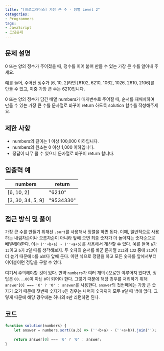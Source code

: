 ```yaml
---
title: "[프로그래머스] 가장 큰 수 - 정렬 Level 2"
categories:
- Programmers
tags:
- JavaScript
- 코딩문제
---
```


## 문제 설명

0 또는 양의 정수가 주어졌을 때, 정수를 이어 붙여 만들 수 있는 가장 큰 수를 알아내 주세요.

예를 들어, 주어진 정수가 [6, 10, 2]라면 [6102, 6210, 1062, 1026, 2610, 2106]를 만들 수 있고, 이중 가장 큰 수는 6210입니다.

0 또는 양의 정수가 담긴 배열 numbers가 매개변수로 주어질 때, 순서를 재배치하여 만들 수 있는 가장 큰 수를 문자열로 바꾸어 return 하도록 solution 함수를 작성해주세요.

## 제한 사항

* numbers의 길이는 1 이상 100,000 이하입니다.
* numbers의 원소는 0 이상 1,000 이하입니다.
* 정답이 너무 클 수 있으니 문자열로 바꾸어 return 합니다.

## 입출력 예

| numbers           	| return    	|
|-------------------	|-----------	|
| [6, 10, 2]        	| "6210"    	|
| [3, 30, 34, 5, 9] 	| "9534330" 	|

## 접근 방식 및 풀이

가장 큰 수를 만들기 위해선 `.sort`를 사용해서 정렬을 하면 된다. 이때, 일반적으로 사용하는 내림차순이나 오름차순이 아니라 앞에 오면 최종 숫자가 더 높아지는 숫자순으로 배열해야한다. 이는 `(''+b+a) - (''+a+b)`를 사용해서 계산할 수 있다. 예를 들어 `a`가 `13`이고 `b`가 `2`일 때를 생각해보자. 두 숫자의 순서를 바꾼 문자열 `213`과 `132` 중에 `213`이 더 높기 때문에 `b`를 `a`보다 앞에 둔다. 이런 식으로 정렬을 하고 모든 숫자를 앞에서부터 이어붙이면 정답을 구할 수 있다.

여기서 주의해야할 것이 있다. 만약 `numbers`가 여러 개의 `0`으로만 이루어져 있다면, 정답은 `00...00`이 아닌 `0`이 되어야 한다. 그렇기 때문에 해당 경우를 처리하기 위해 `answer[0] === '0' ? '0' : answer`를 사용한다. `answer`의 첫번째에는 가장 큰 숫자가 오기 때문에 첫번째 숫자가 `0`인 경우는 나머지 숫자까지 모두 `0`일 때 밖에 없다. 그렇게 때문에 해당 경우에는 하나의 `0`만 리턴하면 된다.

## 코드

``` javascript
function solution(numbers) {
    let answer = numbers.sort((a,b) => (''+b+a) - (''+a+b)).join('');
    
    return answer[0] === '0' ? '0' : answer;
}
```
